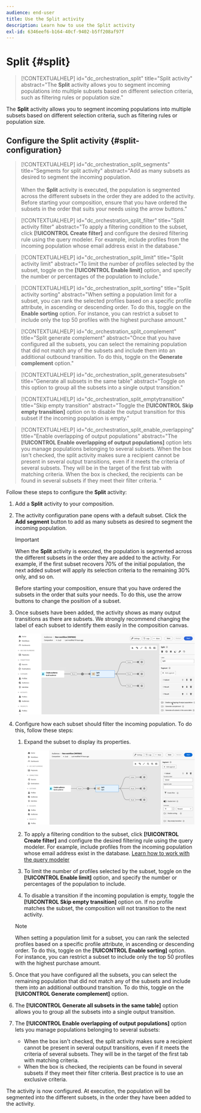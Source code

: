 ```yaml
---
audience: end-user
title: Use the Split activity
description: Learn how to use the Split activity
exl-id: 6346eef6-b164-40cf-9402-b5ff208af97f
---
```

# Split {#split}

>[!CONTEXTUALHELP]
>id="dc_orchestration_split"
>title="Split activity"
>abstract="The **Split** activity allows you to segment incoming populations into multiple subsets based on different selection criteria, such as filtering rules or population size."

The **Split** activity allows you to segment incoming populations into multiple subsets based on different selection criteria, such as filtering rules or population size.

## Configure the Split activity {#split-configuration}
 
>[!CONTEXTUALHELP]
>id="dc_orchestration_split_segments"
>title="Segments for split activity"
>abstract="Add as many subsets as desired to segment the incoming population.<br/></br>When the **Split** activity is executed, the population is segmented across the different subsets in the order they are added to the activity. Before starting your composition, ensure that you have ordered the subsets in the order that suits your needs using the arrow buttons." 

>[!CONTEXTUALHELP]
>id="dc_orchestration_split_filter"
>title="Split activity filter"
>abstract="To apply a filtering condition to the subset, click **[!UICONTROL Create filter]** and configure the desired filtering rule using the query modeler. For example, include profiles from the incoming population whose email address exist in the database."

>[!CONTEXTUALHELP]
>id="dc_orchestration_split_limit"
>title="Split activity limit"
>abstract="To limit the number of profiles selected by the subset, toggle on the **[!UICONTROL Enable limit]** option, and specify the number or percentages of the population to include."

>[!CONTEXTUALHELP]
>id="dc_orchestration_split_sorting"
>title="Split activity sorting"
>abstract="When setting a population limit for a subset, you can rank the selected profiles based on a specific profile attribute, in ascending or descending order. To do this, toggle on the **Enable sorting** option. For instance, you can restrict a subset to include only the top 50 profiles with the highest purchase amount."

>[!CONTEXTUALHELP]
>id="dc_orchestration_split_complement"
>title="Split generate complement"
>abstract="Once that you have configured all the subsets, you can select the remaining population that did not match any of the subsets and include them into an additional outbound transition. To do this, toggle on the **Generate complement** option." 

>[!CONTEXTUALHELP]
>id="dc_orchestration_split_generatesubsets"
>title="Generate all subsets in the same table"
>abstract="Toggle on this option to group all the subsets into a single output transition."

>[!CONTEXTUALHELP]
>id="dc_orchestration_split_emptytransition"
>title="Skip empty transition"
>abstract="Toggle the **[!UICONTROL Skip empty transition]** option on to disable the output transition for this subset if the incoming population is empty."

>[!CONTEXTUALHELP]
>id="dc_orchestration_split_enable_overlapping"
>title="Enable overlapping of output populations"
>abstract="The **[!UICONTROL Enable overlapping of output populations]** option lets you manage populations belonging to several subsets. When the box isn't checked, the split activity makes sure a recipient cannot be present in several output transitions, even if it meets the criteria of several subsets. They will be in the target of the first tab with matching criteria. When the box is checked, the recipients can be found in several subsets if they meet their filter criteria. "

Follow these steps to configure the **Split** activity:

1. Add a **Split** activity to your composition.

1. The activity configuration pane opens with a default subset. Click the **Add segment** button to add as many subsets as desired to segment the incoming population.

    >[!IMPORTANT]
    >
    >When the **Split** activity is executed, the population is segmented across the different subsets in the order they are added to the activity. For example, if the first subset recovers 70% of the initial population, the next added subset will apply its selection criteria to the remaining 30% only, and so on.
    >
    >Before starting your composition, ensure that you have ordered the subsets in the order that suits your needs. To do this, use the arrow buttons to change the position of a subset.

1. Once subsets have been added, the activity shows as many output transitions as there are subsets. We strongly recommend changing the label of each subset to identify them easily in the composition canvas. 

    ![](../assets/split.png)

1. Configure how each subset should filter the incoming population. To do this, follow these steps:

    1. Expand the subset to display its properties.

        ![](../assets/split-subset.png)

    1. To apply a filtering condition to the subset, click **[!UICONTROL Create filter]** and configure the desired filtering rule using the query modeler. For example, include profiles from the incoming population whose email address exist in the database. [Learn how to work with the query modeler](../../query/query-modeler-overview.md)

    1. To limit the number of profiles selected by the subset, toggle on the **[!UICONTROL Enable limit]** option, and specify the number or percentages of the population to include.

    1. To disable a transition if the incoming population is empty, toggle the **[!UICONTROL Skip empty transition]** option on. If no profile matches the subset, the composition will not transition to the next activity.
    
     >[!NOTE]
     >
     >When setting a population limit for a subset, you can rank the selected profiles based on a specific profile attribute, in ascending or descending order. To do this, toggle on the **[!UICONTROL Enable sorting]** option. For instance, you can restrict a subset to include only the top 50 profiles with the highest purchase amount.

1. Once that you have configured all the subsets, you can select the remaining population that did not match any of the subsets and include them into an additional outbound transition. To do this, toggle on the **[!UICONTROL Generate complement]** option.

1. The **[!UICONTROL Generate all subsets in the same table]** option allows you to group all the subsets into a single output transition.

1. The **[!UICONTROL Enable overlapping of output populations]** option lets you manage populations belonging to several subsets:

    * When the box isn't checked, the split activity makes sure a recipient cannot be present in several output transitions, even if it meets the criteria of several subsets. They will be in the target of the first tab with matching criteria.
    * When the box is checked, the recipients can be found in several subsets if they meet their filter criteria. Best practice is to use an exclusive criteria.

The activity is now configured. At execution, the population will be segmented into the different subsets, in the order they have been added to the activity.

<!--
## Example{#split-example}

In the following example, the **[!UICONTROL Split]** activity is used to segment an audience into distinct subsets based on the communication channel that we want to use :

* **Subset 1 "push"**: This subset comprises all profiles who have installed our mobile application.
* **Subset 2 "sms"**: Mobile phone users: For the remaining population that did not fall into Subset 1, subset 2 applies a filtering rule to select profiles with mobile phones in the database.
* **Complement transition**: This transition captures all the remaining profiles that did not match Subset 1 or Subset 2. Specifically, it includes profiles who neither installed the mobile application nor have a mobile phone, such as users who haven't installed the mobile app or lack a registered mobile number.

![](../assets/workflow-split-example.png)
-->
